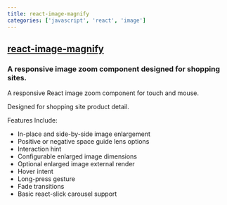```yaml
---
title: react-image-magnify
categories: ['javascript', 'react', 'image']
---
```

## [react-image-magnify](https://github.com/ethanselzer/react-image-magnify)

### A responsive image zoom component designed for shopping sites.


A responsive React image zoom component for touch and mouse.

Designed for shopping site product detail.

Features Include:
* In-place and side-by-side image enlargement
* Positive or negative space guide lens options
* Interaction hint
* Configurable enlarged image dimensions
* Optional enlarged image external render
* Hover intent
* Long-press gesture
* Fade transitions
* Basic react-slick carousel support

